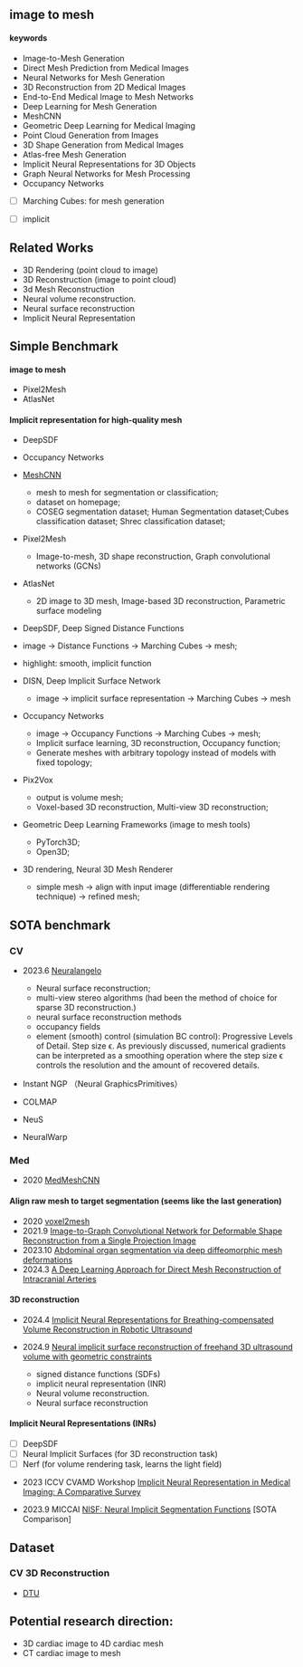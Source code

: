 ## image to mesh


#### keywords

- Image-to-Mesh Generation
- Direct Mesh Prediction from Medical Images
- Neural Networks for Mesh Generation
- 3D Reconstruction from 2D Medical Images
- End-to-End Medical Image to Mesh Networks
- Deep Learning for Mesh Generation
- MeshCNN 
- Geometric Deep Learning for Medical Imaging
- Point Cloud Generation from Images
- 3D Shape Generation from Medical Images
- Atlas-free Mesh Generation
- Implicit Neural Representations for 3D Objects
- Graph Neural Networks for Mesh Processing
- Occupancy Networks


- [ ] Marching Cubes: for mesh generation
- [ ] implicit





## Related Works

- 3D Rendering (point cloud to image)
- 3D Reconstruction (image to point cloud)
- 3d Mesh Reconstruction
- Neural volume reconstruction. 
- Neural surface reconstruction
- Implicit Neural Representation


## Simple Benchmark


#### image to mesh
- Pixel2Mesh
- AtlasNet

#### Implicit representation for high-quality mesh
- DeepSDF
- Occupancy Networks



- [MeshCNN](https://ranahanocka.github.io/MeshCNN/)
  - mesh to mesh for segmentation or classification;
  - dataset on homepage;
  - COSEG segmentation dataset; Human Segmentation dataset;Cubes classification dataset; Shrec classification dataset;

- Pixel2Mesh
  - Image-to-mesh, 3D shape reconstruction, Graph convolutional networks (GCNs)

- AtlasNet
  - 2D image to 3D mesh, Image-based 3D reconstruction, Parametric surface modeling

 - DeepSDF, Deep Signed Distance Functions
  - image -> Distance Functions -> Marching Cubes -> mesh;
  - highlight: smooth, implicit function

- DISN, Deep Implicit Surface Network
  - image -> implicit surface representation -> Marching Cubes -> mesh


- Occupancy Networks
  - image -> Occupancy Functions -> Marching Cubes -> mesh; 
  - Implicit surface learning, 3D reconstruction, Occupancy function;
  - Generate meshes with arbitrary topology instead of models with fixed topology;

- Pix2Vox
  - output is volume mesh;
  - Voxel-based 3D reconstruction, Multi-view 3D reconstruction;


- Geometric Deep Learning Frameworks (image to mesh tools)
  - PyTorch3D;
  - Open3D;

- 3D rendering, Neural 3D Mesh Renderer
  - simple mesh -> align with input image (differentiable rendering technique) ->  refined mesh;








## SOTA benchmark

### CV

- 2023.6 [Neuralangelo](https://research.nvidia.com/labs/dir/neuralangelo/)
  - Neural surface reconstruction;
  - multi-view stereo algorithms (had been the method of choice for sparse 3D reconstruction.)
  - neural surface reconstruction methods
  - occupancy fields
  - element (smooth) control (simulation BC control): Progressive Levels of Detail. Step size ϵ. As previously discussed, numerical gradients can be interpreted as a smoothing operation where the step size ϵ controls the resolution and the amount of recovered details.

- Instant NGP （Neural GraphicsPrimitives）
- COLMAP
- NeuS
- NeuralWarp

### Med

- 2020 [MedMeshCNN](https://github.com/Divya9Sasidharan/MedMeshCNN)


#### Align raw mesh to target segmentation (seems like the last generation)

- 2020 [voxel2mesh](https://github.com/cvlab-epfl/voxel2mesh)
- 2021.9 [Image-to-Graph Convolutional Network for Deformable Shape Reconstruction from a Single Projection Image](https://link.springer.com/chapter/10.1007/978-3-030-87202-1_25)
- 2023.10 [Abdominal organ segmentation via deep diffeomorphic mesh deformations](https://link.springer.com/article/10.1038/s41598-023-45435-2?fromPaywallRec=false)
- 2024.3 [A Deep Learning Approach for Direct Mesh Reconstruction of Intracranial Arteries](https://studenttheses.uu.nl/handle/20.500.12932/46357)


#### 3D reconstruction

- 2024.4 [Implicit Neural Representations for Breathing-compensated Volume Reconstruction in Robotic Ultrasound](https://arxiv.org/abs/2311.04999)

- 2024.9 [Neural implicit surface reconstruction of freehand 3D ultrasound volume with geometric constraints](https://www.sciencedirect.com/science/article/pii/S1361841524002305?casa_token=NhMAc1QEx4IAAAAA:Q9ovrbow9Jo2wbvHR6i-whY3Va9_anbWN9pGUGqcdyUOHQTSHl3-m6SGEPhg65Kvt7wlOVjgHVY)
  - signed distance functions (SDFs) 
  - implicit neural representation (INR)
  - Neural volume reconstruction. 
  - Neural surface reconstruction


#### Implicit Neural Representations (INRs)

- [ ] DeepSDF
- [ ] Neural Implicit Surfaces (for 3D reconstruction task)
- [ ] Nerf (for volume rendering task, learns the light field)

- 2023 ICCV CVAMD Workshop [Implicit Neural Representation in Medical Imaging: A Comparative Survey](https://github.com/xmindflow/Awesome-Implicit-Neural-Representations-in-Medical-imaging#cardiac-and-heart-structures)

- 2023.9 MICCAI [NISF: Neural Implicit Segmentation Functions](https://github.com/niloide/implicit_segmentation) [SOTA Comparison]
  















## Dataset

###  CV 3D Reconstruction 

- [DTU](https://paperswithcode.com/sota/3d-reconstruction-on-dtu)




## Potential research direction:

- 3D cardiac image to 4D cardiac mesh
- CT cardiac image to mesh







